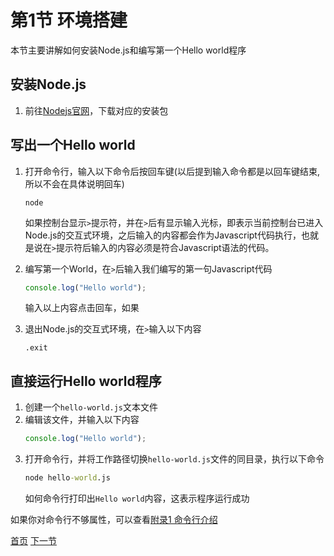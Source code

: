 # 第1节 环境搭建

本节主要讲解如何安装Node.js和编写第一个Hello world程序

## 安装Node.js

1. 前往[Nodejs官网](https://nodejs.org/zh-cn/)，下载对应的安装包

## 写出一个Hello world

1. 打开命令行，输入以下命令后按回车键(以后提到输入命令都是以回车键结束, 所以不会在具体说明回车)
    ```
    node
    ```
    如果控制台显示`>`提示符，并在`>`后有显示输入光标，即表示当前控制台已进入Node.js的交互式环境，之后输入的内容都会作为Javascript代码执行，也就是说在`>`提示符后输入的内容必须是符合Javascript语法的代码。

2. 编写第一个World，在`>`后输入我们编写的第一句Javascript代码
    ```javascript
    console.log("Hello world");
    ```
    输入以上内容点击回车，如果 


3. 退出Node.js的交互式环境，在`>`输入以下内容
    ```
    .exit
    ```

## 直接运行Hello world程序

1. 创建一个`hello-world.js`文本文件
2. 编辑该文件，并输入以下内容
    ```javascript
    console.log("Hello world");
    ```
3. 打开命令行，并将工作路径切换`hello-world.js`文件的同目录，执行以下命令
    ```cmd
    node hello-world.js
    ```
    如何命令行打印出`Hello world`内容，这表示程序运行成功

如果你对命令行不够属性，可以查看[附录1 命令行介绍](附录1-命令行介绍.md)


[首页](../README.md) [下一节](2-输出.md)